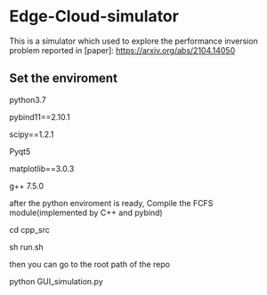 # Edge-Cloud-simulator
This is a simulator which used to explore the performance inversion problem reported in [paper]: https://arxiv.org/abs/2104.14050  

Set the enviroment
--------
python3.7  

pybind11==2.10.1  

scipy==1.2.1  

Pyqt5  

matplotlib==3.0.3  

g++ 7.5.0  


after the python enviroment is ready, Compile the FCFS module(implemented by C++ and pybind)  

cd cpp_src  

sh run.sh  


then you can go to the root path of the repo  

python GUI_simulation.py
